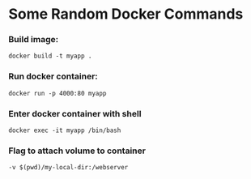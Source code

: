 # Some Random Docker Commands

### Build image:
```
docker build -t myapp .
```

### Run docker container:
```
docker run -p 4000:80 myapp
```

### Enter docker container with shell
```
docker exec -it myapp /bin/bash
```

### Flag to attach volume to container
```
-v $(pwd)/my-local-dir:/webserver
```


